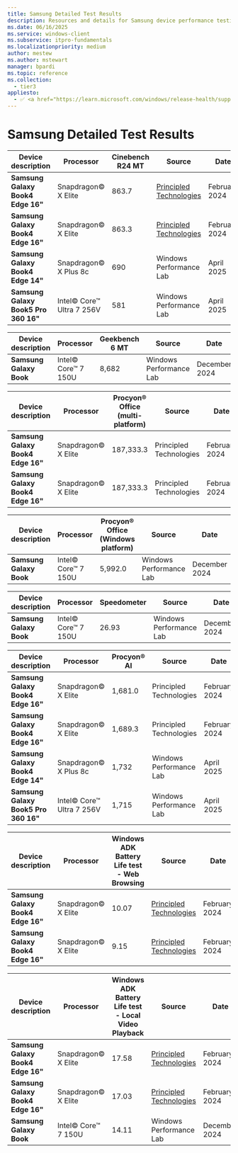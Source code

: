 ```yaml
---
title: Samsung Detailed Test Results
description: Resources and details for Samsung device performance testing.
ms.date: 06/16/2025
ms.service: windows-client
ms.subservice: itpro-fundamentals
ms.localizationpriority: medium
author: mestew
ms.author: mstewart
manager: bpardi
ms.topic: reference
ms.collection:
  - tier3
appliesto:
  - ✅ <a href="https://learn.microsoft.com/windows/release-health/supported-versions-windows-client" target="_blank">Windows 11</a>
--- 
```


# Samsung Detailed Test Results

| **Device description** | **Processor** | **Cinebench R24 MT** | **Source** | **Date** |
|---|---|---|---|---|
| **Samsung Galaxy Book4 Edge 16"** | Snapdragon© X Elite | 863.7 | [Principled Technologies](https://www.principledtechnologies.com/Microsoft/Copilot-plus-PC-performance/) | February 2024 |
| **Samsung Galaxy Book4 Edge 16"** | Snapdragon© X Elite | 863.3 | [Principled Technologies](https://www.principledtechnologies.com/Microsoft/Copilot-plus-PC-performance/) | February 2024 |
| **Samsung Galaxy Book4 Edge 14"** | Snapdragon© X Plus 8c | 690 | Windows Performance Lab | April 2025 |
| **Samsung Galaxy Book5 Pro 360 16"** | Intel© Core™ Ultra 7 256V | 581 | Windows Performance Lab | April 2025 |

| **Device description** | **Processor** | **Geekbench 6 MT** | **Source** | **Date** |
|---|---|---|---|---|
| **Samsung Galaxy Book** | Intel© Core™ 7 150U | 8,682 | Windows Performance Lab | December 2024 |

| **Device description** | **Processor** | **Procyon® Office (multi-platform)** | **Source** | **Date** |
|---|---|---|---|---|
| **Samsung Galaxy Book4 Edge 16"** | Snapdragon© X Elite | 187,333.3 | Principled Technologies | February 2024 |
| **Samsung Galaxy Book4 Edge 16"** | Snapdragon© X Elite | 187,333.3 | Principled Technologies | February 2024 |

| **Device description** | **Processor** | **Procyon® Office (Windows platform)** | **Source** | **Date** |
|---|---|---|---|---|
| **Samsung Galaxy Book** | Intel© Core™ 7 150U | 5,992.0 | Windows Performance Lab | December 2024 |

| **Device description** | **Processor** | **Speedometer** | **Source** | **Date** |
|---|---|---|---|---|
| **Samsung Galaxy Book** | Intel© Core™ 7 150U | 26.93 | Windows Performance Lab | December 2024 |

| **Device description** | **Processor** | **Procyon® AI** | **Source** | **Date** |
|---|---|---|---|---|
| **Samsung Galaxy Book4 Edge 16"** | Snapdragon© X Elite | 1,681.0 | Principled Technologies | February 2024 |
| **Samsung Galaxy Book4 Edge 16"** | Snapdragon© X Elite | 1,689.3 | Principled Technologies | February 2024 |
| **Samsung Galaxy Book4 Edge 14"** | Snapdragon© X Plus 8c | 1,732 | Windows Performance Lab | April 2025 |
| **Samsung Galaxy Book5 Pro 360 16"** | Intel© Core™ Ultra 7 256V | 1,715 | Windows Performance Lab | April 2025 |

| **Device description** | **Processor** | **Windows ADK Battery Life test - Web Browsing** | **Source** | **Date** |
|---|---|---|---|---|
| **Samsung Galaxy Book4 Edge 16"** | Snapdragon© X Elite | 10.07 | [Principled Technologies](https://www.principledtechnologies.com/Microsoft/Copilot-plus-PC-performance/) | February 2024 |
| **Samsung Galaxy Book4 Edge 16"** | Snapdragon© X Elite | 9.15 | [Principled Technologies](https://www.principledtechnologies.com/Microsoft/Copilot-plus-PC-performance/) | February 2024 |

| **Device description** | **Processor** | **Windows ADK Battery Life test - Local Video Playback** | **Source** | **Date** |
|---|---|---|---|---|
| **Samsung Galaxy Book4 Edge 16"** | Snapdragon© X Elite | 17.58 | [Principled Technologies](https://www.principledtechnologies.com/Microsoft/Copilot-plus-PC-performance/) | February 2024 |
| **Samsung Galaxy Book4 Edge 16"** | Snapdragon© X Elite | 17.03 | [Principled Technologies](https://www.principledtechnologies.com/Microsoft/Copilot-plus-PC-performance/) | February 2024 |
| **Samsung Galaxy Book** | Intel© Core™ 7 150U | 14.11 | Windows Performance Lab | December 2024 |
